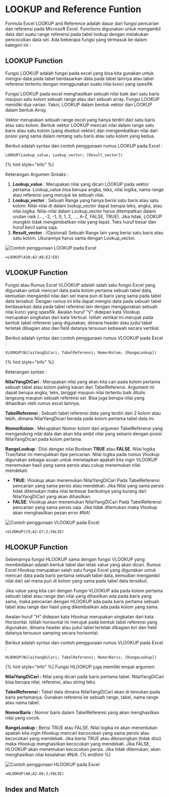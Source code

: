 # LOOKUP and Reference Funtion

Formula Excel LOOKUP and Reference adalah dasar dari fungsi pencarian dan referensi pada Microsoft Excel. Functions digunakan untuk mengambil data dari suatu range referensi pada tabel lookup dengan melakukan pencocokan data sel. Ada beberapa fungsi yang termasuk ke dalam kategori ini :

## LOOKUP Function

Fungsi LOOKUP adalah fungsi pada excel yang bisa kita gunakan untuk mengisi data pada tabel berdasarkan data pada tabel lainnya atau tabel referensi tertentu dengan menggunakan suatu nilai kunci yang spesifik

Fungsi LOOKUP pada excel menghasilkan sebuah nilai baik dari satu baris maupun satu kolom sebuah range atau dari sebuah array. Fungsi LOOKUP memiliki dua varian. Yakni, LOOKUP dalam bentuk vektor dan LOOKUP dalam bentuk Array.

Vektor merupakan sebuah range excel yang hanya terdiri dari satu baris atau satu kolom. Bentuk vektor LOOKUP mencari nilai dalam range satu baris atau satu kolom \(yang disebut vektor\) dan mengembalikan nilai dari posisi yang sama dalam rentang satu baris atau satu kolom yang kedua.

Berikut adalah syntax dan contoh penggunaan rumus LOOKUP pada Excel :

```text
LOOKUP(Lookup_value; Lookup_vector; [Result_vector])
```

{% hint style="info" %}

Keterangan Argumen Sintaks :

1. **Lookup\_value** : Merupakan nilai yang dicari LOOKUP pada vektor pertama. Lookup\_value bisa berupa angka, teks, nilai logika, nama range atau referensi yang merujuk ke sebuah nilai.
2. **Lookup\_vector** : Sebuah Range yang hanya berisi satu baris atau satu kolom. Nilai-nilai di dalam lookup\_vector dapat berupa teks, angka, atau nilai logika. Nilai-nilai dalam Lookup\_vector harus ditempatkan dalam urutan naik \(..., -2, -1, 0, 1, 2, ..., A-Z, FALSE, TRUE\). Jika tidak, LOOKUP mungkin tidak mengembalikan nilai yang tepat. Teks huruf besar dan huruf kecil sama saja.
3. **Result\_vector** : \(Opsional\) Sebuah Range lain yang berisi satu baris atau satu kolom. Ukurannya harus sama dengan Lookup\_vector.

![Contoh penggunaan LOOKUP pada Excel](https://github.com/alfarroqie/project1-kelompok4/tree/463c306a4ed6e8531a036aabb6f3a51caf6a6040/.gitbook/assets/contoh-fungsi-rumus-lookup-excel-1.png)

```text
=LOOKUP(A10;A2:A8;E2:E8)
```

## VLOOKUP Function

Fungsi atau Rumus Excel VLOOKUP adalah salah satu fungsi Excel yang digunakan untuk mencari data pada kolom pertama sebuah tabel data, kemudian mengambil nilai dari sel mana pun di baris yang sama pada tabel data tersebut. Dengan rumus ini kita dapat mengisi data pada sebuah tabel berdasarkan data pada tabel referensi lain dengan menggunakan sebuah nilai kunci yang spesifik. Awalan huruf "V" didepan kata Vlookup merupakan singkatan dari kata Vertical. Istilah vertikal ini merujuk pada bentuk tabel referensi yang digunakan, dimana header atau judul tabel terletak dibagian atas dan field datanya tersusun kebawah secara vertikal.

Berikut adalah syntax dan contoh penggunaan rumus VLOOKUP pada Excel :

```text
VLOOKUP(NilaiYangDiCari; TabelReferensi; NomorKolom; [RangeLookup])
```

{% hint style="info" %}

Keterangan syntax :

**NilaiYangDiCari** : Merupakan nilai yang akan kita cari pada kolom pertama sebuah tabel atau kolom paling kanan dari TabelReferensi. Argument ini dapat berupa angka, teks, tanggal maupun nilai tertentu baik ditulis langsung maupun sebuah referensi sel. Bisa juga berupa nilai yang dihasilkan oleh rumus excel lainnya.

**TabelReferensi** : Sebuah tabel referensi data yang terdiri dari 2 kolom atau lebih, dimana NilaiYangDicari berada pada kolom pertama tabel data ini.

**NomorKolom** : Merupakan Nomor kolom dari argumen TabelReferensi yang mengandung nilai data dan akan kita ambil nilai yang sebaris dengan posisi NilaiYangDicari pada kolom pertama.

**RangeLookup** : Diisi dengan nilai Boolean **TRUE** atau **FALSE**. Nilai logika True/false ini menujukkan tipe pencarian. Nilai logika pada rumus Vlookup digunakan sebagai acuan untuk menetapkan apakah kita ingin VLOOKUP menemukan hasil yang sama persis atau cukup menemukan nilai mendekati.

* **TRUE**: Vlookup akan menemukan NilaiYangDiCari Pada TabelReferensi pencarian yang sama persis atau mendekati. Jika Nilai yang sama persis tidak ditemukan maka nilai terbesar berikutnya yang kurang dari NilaiYangDiCari yang akan dihasilkan.
* **FALSE**: Vlookup akan menemukan NilaiYangDiCari Pada TabelReferensi pencarian yang sama persis saja. Jika tidak ditemukan maka Vlookup akan menghasilkan pesan error \#NA!

![Contoh penggunaan VLOOKUP pada Excel](https://github.com/alfarroqie/project1-kelompok4/tree/463c306a4ed6e8531a036aabb6f3a51caf6a6040/.gitbook/assets/contoh-rumus-vlookup-excel-1.png)

```text
=VLOOKUP(C9;A2:E7;2;FALSE)
```

## HLOOKUP Function

Sebenarnya fungsi HLOOKUP sama dengan fungsi VLOOKUP yang membedakan adalah bentuk tabel dan letak value yang akan dicari. Rumus Excel Hlookup merupakan salah satu fungsi Excel yang digunakan untuk mencari data pada baris pertama sebuah tabel data, kemudian mengambil nilai dari sel mana pun di kolom yang sama pada tabel data tersebut.

Jika value yang kita cari dengan Fungsi VLOOKUP ada pada kolom pertama sebuah tabel atau range dan nilai yang dihasilkan ada pada baris yang sama, maka pencarian dengan HLOOKUP ada pada baris pertama sebuah tabel atau range dan hasil yang dikembalikan ada pada kolom yang sama.

Awalan huruf "H" didepan kata Hlookup merupakan singkatan dari kata Horizontal. Istilah horisontal ini merujuk pada bentuk tabel referensi yang digunakan, dimana header atau judul tabel terletak dibagian kiri dan field datanya tersusun samping secara horisontal.

Berikut adalah syntax dan contoh penggunaan rumus VLOOKUP pada Excel :

```text
HLOOKUP(NilaiYangDiCari; TabelReferensi; NomorBaris; [RangeLookup])
```

{% hint style="info" %}
Fungsi HLOOKUP juga memiliki empat argumen:

**NilaiYangDiCari :** Nilai yang dicari pada baris pertama tabel. NilaiYangDiCari bisa berupa nilai, referensi, atau string teks.

**TabelReferensi :** Tabel data dimana NilaiYangDiCari akan di temukan pada baris pertamanya. Gunakan referensi ke sebuah range, tabel, nama range atau nama tabel.

**NomorBaris :** Nomor baris dalam TabelReferensi yang akan menghasilkan nilai yang cocok.

**RangeLookup :** Berisi TRUE atau FALSE. Nilai logika ini akan menentukan apakah kita ingin Hlookup mencari kecocokan yang sama persis atau kecocokan yang mendekati. Jika berisi TRUE atau dikosongkan \(tidak diisi\) maka Hlookup menghasilkan kecocokan yang mendekati. Jika FALSE, HLOOKUP akan menemukan kecocokan persis. Jika tidak ditemukan, akan menghasilkan nilai kesalahan \#N/A.
{% endhint %}

![Contoh penggunaan HLOOKUP pada Excel](https://github.com/alfarroqie/project1-kelompok4/tree/463c306a4ed6e8531a036aabb6f3a51caf6a6040/.gitbook/assets/contoh-fungsi-rumus-hlookup-excel-1.png)

```text
=HLOOKUP(A8;A2:E6;3;FALSE)
```

## Index and Match

